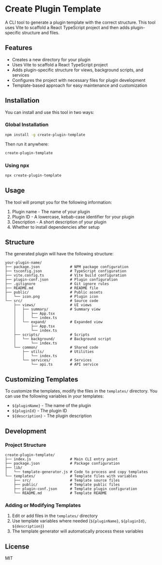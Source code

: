 # Create Plugin Template

A CLI tool to generate a plugin template with the correct structure. This tool uses Vite to scaffold a React TypeScript project and then adds plugin-specific structure and files.

## Features

- Creates a new directory for your plugin
- Uses Vite to scaffold a React TypeScript project
- Adds plugin-specific structure for views, background scripts, and services
- Configures the project with necessary files for plugin development
- Template-based approach for easy maintenance and customization

## Installation

You can install and use this tool in two ways:

### Global Installation

```bash
npm install -g create-plugin-template
```

Then run it anywhere:

```bash
create-plugin-template
```

### Using npx

```bash
npx create-plugin-template
```

## Usage

The tool will prompt you for the following information:

1. Plugin name - The name of your plugin
2. Plugin ID - A lowercase, kebab-case identifier for your plugin
3. Description - A short description of your plugin
4. Whether to install dependencies after setup

## Structure

The generated plugin will have the following structure:

```
your-plugin-name/
├── package.json              # NPM package configuration
├── tsconfig.json             # TypeScript configuration
├── vite.config.ts            # Vite build configuration
├── plugin-conf.json          # Plugin configuration
├── .gitignore                # Git ignore rules
├── README.md                 # README file
├── public/                   # Public assets
│   └── icon.png              # Plugin icon
└── src/                      # Source code
    ├── views/                # UI views
    │   ├── summary/          # Summary view
    │   │   ├── App.tsx       
    │   │   └── index.ts      
    │   └── expand/           # Expanded view
    │       ├── App.tsx       
    │       └── index.ts      
    ├── scripts/              # Scripts
    │   └── background/       # Background script
    │       └── index.ts      
    └── common/               # Shared code
        ├── utils/            # Utilities
        │   └── index.ts      
        └── services/         # Services
            └── api.ts        # API service
```

## Customizing Templates

To customize the templates, modify the files in the `templates/` directory. You can use the following variables in your templates:

- `${pluginName}` - The name of the plugin
- `${pluginId}` - The plugin ID
- `${description}` - The plugin description

## Development

### Project Structure

```
create-plugin-template/
├── index.js                  # Main CLI entry point
├── package.json              # Package configuration
├── lib/
│   └── template-generator.js # Code to process and copy templates
└── templates/                # Template files with variables
    ├── src/                  # Template source files
    ├── public/               # Template public files
    ├── plugin-conf.json      # Template plugin configuration
    └── README.md             # Template README
```

### Adding or Modifying Templates

1. Edit or add files in the `templates/` directory
2. Use template variables where needed (`${pluginName}`, `${pluginId}`, `${description}`)
3. The template generator will automatically process these variables

## License

MIT
